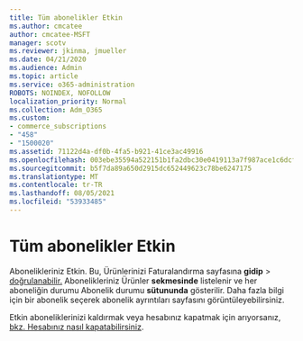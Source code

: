 ```yaml
---
title: Tüm abonelikler Etkin
ms.author: cmcatee
author: cmcatee-MSFT
manager: scotv
ms.reviewer: jkinma, jmueller
ms.date: 04/21/2020
ms.audience: Admin
ms.topic: article
ms.service: o365-administration
ROBOTS: NOINDEX, NOFOLLOW
localization_priority: Normal
ms.collection: Adm_O365
ms.custom:
- commerce_subscriptions
- "458"
- "1500020"
ms.assetid: 71122d4a-df0b-4fa5-b921-41ce3ac49916
ms.openlocfilehash: 003ebe35594a522151b1fa2dbc30e0419113a7f987ace1c6dcf01e2ba733dde8
ms.sourcegitcommit: b5f7da89a650d2915dc652449623c78be6247175
ms.translationtype: MT
ms.contentlocale: tr-TR
ms.lasthandoff: 08/05/2021
ms.locfileid: "53933485"
---
```

# <a name="all-subscriptions-are-active"></a>Tüm abonelikler Etkin

Abonelikleriniz Etkin. Bu, Ürünlerinizi Faturalandırma sayfasına **gidip** \> [doğrulanabilir.](https://go.microsoft.com/fwlink/p/?linkid=842054) Abonelikleriniz Ürünler **sekmesinde** listelenir ve her aboneliğin durumu Abonelik durumu **sütununda** gösterilir. Daha fazla bilgi için bir abonelik seçerek abonelik ayrıntıları sayfasını görüntüleyebilirsiniz.
  
Etkin aboneliklerinizi kaldırmak veya hesabınız kapatmak için arıyorsanız, [bkz. Hesabınız nasıl kapatabilirsiniz](https://docs.microsoft.com/microsoft-365/commerce/close-your-account?view=o365-worldwide).
